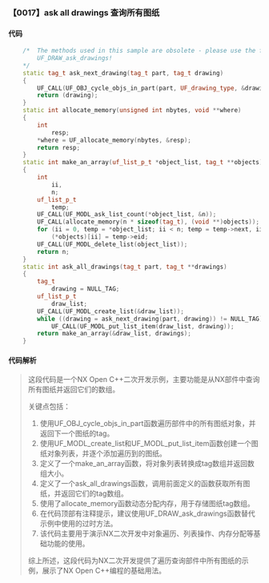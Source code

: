 ### 【0017】ask all drawings 查询所有图纸

#### 代码

```cpp
    /*  The methods used in this sample are obsolete - please use the function  
        UF_DRAW_ask_drawings!  
    */  
    static tag_t ask_next_drawing(tag_t part, tag_t drawing)  
    {  
        UF_CALL(UF_OBJ_cycle_objs_in_part(part, UF_drawing_type, &drawing));  
        return (drawing);  
    }  
    static int allocate_memory(unsigned int nbytes, void **where)  
    {  
        int  
            resp;  
        *where = UF_allocate_memory(nbytes, &resp);  
        return resp;  
    }  
    static int make_an_array(uf_list_p_t *object_list, tag_t **objects)  
    {  
        int  
            ii,  
            n;  
        uf_list_p_t  
            temp;  
        UF_CALL(UF_MODL_ask_list_count(*object_list, &n));  
        UF_CALL(allocate_memory(n * sizeof(tag_t), (void **)objects));  
        for (ii = 0, temp = *object_list; ii < n; temp = temp->next, ii++)  
            (*objects)[ii] = temp->eid;  
        UF_CALL(UF_MODL_delete_list(object_list));  
        return n;  
    }  
    static int ask_all_drawings(tag_t part, tag_t **drawings)  
    {  
        tag_t  
            drawing = NULL_TAG;  
        uf_list_p_t  
            draw_list;  
        UF_CALL(UF_MODL_create_list(&draw_list));  
        while ((drawing = ask_next_drawing(part, drawing)) != NULL_TAG)  
            UF_CALL(UF_MODL_put_list_item(draw_list, drawing));  
        return make_an_array(&draw_list, drawings);  
    }

```

#### 代码解析

> 这段代码是一个NX Open C++二次开发示例，主要功能是从NX部件中查询所有图纸并返回它们的数组。
>
> 关键点包括：
>
> 1. 使用UF_OBJ_cycle_objs_in_part函数遍历部件中的所有图纸对象，并返回下一个图纸的tag。
> 2. 使用UF_MODL_create_list和UF_MODL_put_list_item函数创建一个图纸对象列表，并逐个添加遍历到的图纸。
> 3. 定义了一个make_an_array函数，将对象列表转换成tag数组并返回数组大小。
> 4. 定义了一个ask_all_drawings函数，调用前面定义的函数获取所有图纸，并返回它们的tag数组。
> 5. 使用了allocate_memory函数动态分配内存，用于存储图纸tag数组。
> 6. 在代码顶部有注释提示，建议使用UF_DRAW_ask_drawings函数替代示例中使用的过时方法。
> 7. 该代码主要用于演示NX二次开发中对象遍历、列表操作、内存分配等基础功能的使用。
>
> 综上所述，这段代码为NX二次开发提供了遍历查询部件中所有图纸的示例，展示了NX Open C++编程的基础用法。
>
